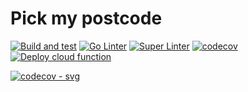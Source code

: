 # Pick my postcode

[![Build and test](https://github.com/andrew-field/pickmypostcode/actions/workflows/build-test.yml/badge.svg)](https://github.com/andrew-field/pickmypostcode/actions/workflows/build-test.yml)
[![Go Linter](https://github.com/andrew-field/pickmypostcode/actions/workflows/go-linter.yml/badge.svg)](https://github.com/andrew-field/pickmypostcode/actions/workflows/go-linter.yml)
[![Super Linter](https://github.com/andrew-field/pickmypostcode/actions/workflows/super-linter.yml/badge.svg)](https://github.com/andrew-field/pickmypostcode/actions/workflows/super-linter.yml)
[![codecov](https://codecov.io/gh/andrew-field/luckydip/graph/badge.svg?token=Q1CjTFtUSj)](https://codecov.io/gh/andrew-field/luckydip)
[![Deploy cloud function](https://github.com/andrew-field/pickmypostcode/actions/workflows/deploy-cloud-function.yml/badge.svg)](https://github.com/andrew-field/pickmypostcode/actions/workflows/deploy-cloud-function.yml)

[![codecov - svg](https://codecov.io/gh/andrew-field/luckydip/graphs/icicle.svg?token=Q1CjTFtUSj)](https://codecov.io/gh/andrew-field/luckydip)
